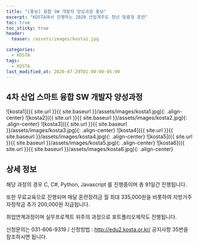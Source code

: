 ```yaml
---
title: "[홍보] 융합 SW 개발자 양성과정 홍보"
excerpt: "KOSTA에서 진행하는 2020 산업계주도 청년 맞춤형 훈련"
toc: true
toc_sticky: true
header:
  teaser: /assets/images/kosta1.jpg

categories:
  - KOSTA
tags:
  - KOSTA
last_modified_at: 2020-07-29T01:00:00-05:00
---
```


## 4차 산업 스마트 융합 SW 개발자 양성과정

![kosta1]({{ site.url }}{{ site.baseurl }}/assets/images/kosta1.jpg){: .align-center}
![kosta2]({{ site.url }}{{ site.baseurl }}/assets/images/kosta2.jpg){: .align-center}
![kosta3]({{ site.url }}{{ site.baseurl }}/assets/images/kosta3.jpg){: .align-center}
![kosta4]({{ site.url }}{{ site.baseurl }}/assets/images/kosta4.jpg){: .align-center}
![kosta5]({{ site.url }}{{ site.baseurl }}/assets/images/kosta5.jpg){: .align-center}
![kosta6]({{ site.url }}{{ site.baseurl }}/assets/images/kosta6.jpg){: .align-center}

## 상세 정보

해당 과정의 경우 C, C#, Python, Javascript 를 진행중이며 총 91일간 진행됩니다.

또한 무료교육으로 진행되며 매달 훈련장려금 월 최대 335,000원을 비롯하여
지방거주자정착금 추가 200,000원 지급됩니다.

취업연계과정이며 실무프로젝트 위주의 과정으로 포트폴리오제작도 진행됩니다.

신청문의는 031-606-9319 / 신청방법 : http://edu2.kosta.or.kr/ 공지사항 35번을 참조하시면 됩니다.
